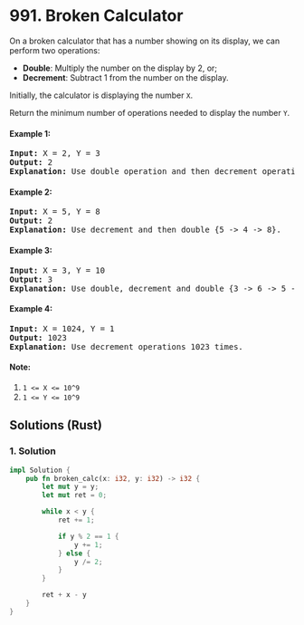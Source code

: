 # 991. Broken Calculator
On a broken calculator that has a number showing on its display, we can perform two operations:
* **Double**: Multiply the number on the display by 2, or;
* **Decrement**: Subtract 1 from the number on the display.

Initially, the calculator is displaying the number ```X```.

Return the minimum number of operations needed to display the number ```Y```.

#### Example 1:
<pre>
<strong>Input:</strong> X = 2, Y = 3
<strong>Output:</strong> 2
<strong>Explanation:</strong> Use double operation and then decrement operation {2 -> 4 -> 3}.
</pre>

#### Example 2:
<pre>
<strong>Input:</strong> X = 5, Y = 8
<strong>Output:</strong> 2
<strong>Explanation:</strong> Use decrement and then double {5 -> 4 -> 8}.
</pre>

#### Example 3:
<pre>
<strong>Input:</strong> X = 3, Y = 10
<strong>Output:</strong> 3
<strong>Explanation:</strong> Use double, decrement and double {3 -> 6 -> 5 -> 10}.
</pre>

#### Example 4:
<pre>
<strong>Input:</strong> X = 1024, Y = 1
<strong>Output:</strong> 1023
<strong>Explanation:</strong> Use decrement operations 1023 times.
</pre>

#### Note:
1. ```1 <= X <= 10^9```
2. ```1 <= Y <= 10^9```

## Solutions (Rust)

### 1. Solution
```Rust
impl Solution {
    pub fn broken_calc(x: i32, y: i32) -> i32 {
        let mut y = y;
        let mut ret = 0;

        while x < y {
            ret += 1;

            if y % 2 == 1 {
                y += 1;
            } else {
                y /= 2;
            }
        }

        ret + x - y
    }
}
```
